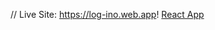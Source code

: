 // Live Site:  https://log-ino.web.app!
[React App](https://user-images.githubusercontent.com/74599998/172770472-99e0113b-7114-440b-94a3-386d7bc8e18c.png)
